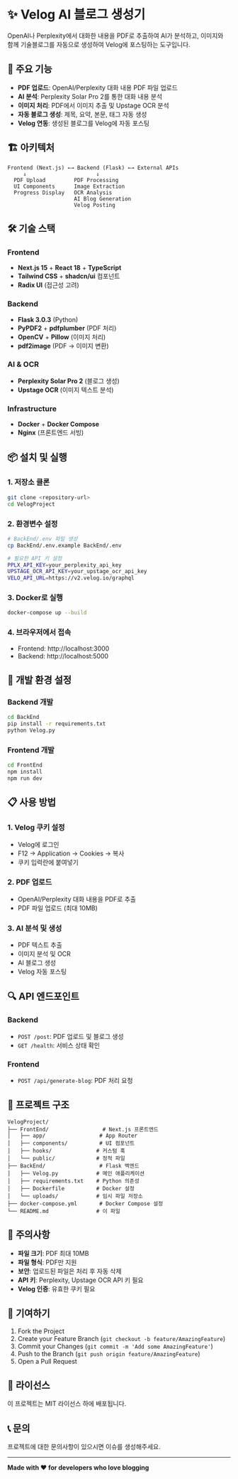 # ✨ Velog AI 블로그 생성기

OpenAI나 Perplexity에서 대화한 내용을 PDF로 추출하여 AI가 분석하고, 이미지와 함께 기술블로그를 자동으로 생성하여 Velog에 포스팅하는 도구입니다.

## 🚀 주요 기능

- **PDF 업로드**: OpenAI/Perplexity 대화 내용 PDF 파일 업로드
- **AI 분석**: Perplexity Solar Pro 2를 통한 대화 내용 분석
- **이미지 처리**: PDF에서 이미지 추출 및 Upstage OCR 분석
- **자동 블로그 생성**: 제목, 요약, 본문, 태그 자동 생성
- **Velog 연동**: 생성된 블로그를 Velog에 자동 포스팅

## 🏗️ 아키텍처

```
Frontend (Next.js) ←→ Backend (Flask) ←→ External APIs
     ↓                      ↓
  PDF Upload         PDF Processing
  UI Components      Image Extraction
  Progress Display   OCR Analysis
                     AI Blog Generation
                     Velog Posting
```

## 🛠️ 기술 스택

### Frontend
- **Next.js 15** + **React 18** + **TypeScript**
- **Tailwind CSS** + **shadcn/ui** 컴포넌트
- **Radix UI** (접근성 고려)

### Backend
- **Flask 3.0.3** (Python)
- **PyPDF2** + **pdfplumber** (PDF 처리)
- **OpenCV** + **Pillow** (이미지 처리)
- **pdf2image** (PDF → 이미지 변환)

### AI & OCR
- **Perplexity Solar Pro 2** (블로그 생성)
- **Upstage OCR** (이미지 텍스트 분석)

### Infrastructure
- **Docker** + **Docker Compose**
- **Nginx** (프론트엔드 서빙)

## 📦 설치 및 실행

### 1. 저장소 클론
```bash
git clone <repository-url>
cd VelogProject
```

### 2. 환경변수 설정
```bash
# BackEnd/.env 파일 생성
cp BackEnd/.env.example BackEnd/.env

# 필요한 API 키 설정
PPLX_API_KEY=your_perplexity_api_key
UPSTAGE_OCR_API_KEY=your_upstage_ocr_api_key
VELO_API_URL=https://v2.velog.io/graphql
```

### 3. Docker로 실행
```bash
docker-compose up --build
```

### 4. 브라우저에서 접속
- Frontend: http://localhost:3000
- Backend: http://localhost:5000

## 🔧 개발 환경 설정

### Backend 개발
```bash
cd BackEnd
pip install -r requirements.txt
python Velog.py
```

### Frontend 개발
```bash
cd FrontEnd
npm install
npm run dev
```

## 📋 사용 방법

### 1. Velog 쿠키 설정
- Velog에 로그인
- F12 → Application → Cookies → 복사
- 쿠키 입력란에 붙여넣기

### 2. PDF 업로드
- OpenAI/Perplexity 대화 내용을 PDF로 추출
- PDF 파일 업로드 (최대 10MB)

### 3. AI 분석 및 생성
- PDF 텍스트 추출
- 이미지 분석 및 OCR
- AI 블로그 생성
- Velog 자동 포스팅

## 🔍 API 엔드포인트

### Backend
- `POST /post`: PDF 업로드 및 블로그 생성
- `GET /health`: 서비스 상태 확인

### Frontend
- `POST /api/generate-blog`: PDF 처리 요청

## 📁 프로젝트 구조

```
VelogProject/
├── FrontEnd/                 # Next.js 프론트엔드
│   ├── app/                 # App Router
│   ├── components/          # UI 컴포넌트
│   ├── hooks/              # 커스텀 훅
│   └── public/             # 정적 파일
├── BackEnd/                 # Flask 백엔드
│   ├── Velog.py            # 메인 애플리케이션
│   ├── requirements.txt    # Python 의존성
│   ├── Dockerfile          # Docker 설정
│   └── uploads/            # 임시 파일 저장소
├── docker-compose.yml       # Docker Compose 설정
└── README.md               # 이 파일
```

## 🚨 주의사항

- **파일 크기**: PDF 최대 10MB
- **파일 형식**: PDF만 지원
- **보안**: 업로드된 파일은 처리 후 자동 삭제
- **API 키**: Perplexity, Upstage OCR API 키 필요
- **Velog 인증**: 유효한 쿠키 필요

## 🤝 기여하기

1. Fork the Project
2. Create your Feature Branch (`git checkout -b feature/AmazingFeature`)
3. Commit your Changes (`git commit -m 'Add some AmazingFeature'`)
4. Push to the Branch (`git push origin feature/AmazingFeature`)
5. Open a Pull Request

## 📄 라이선스

이 프로젝트는 MIT 라이선스 하에 배포됩니다.

## 📞 문의

프로젝트에 대한 문의사항이 있으시면 이슈를 생성해주세요.

---

**Made with ❤️ for developers who love blogging**


